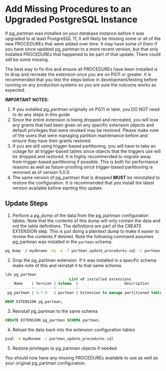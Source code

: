 # Add Missing Procedures to an Upgraded PostgreSQL Instance

If pg_partman was installed on your database instance before it was upgraded to at least PostgreSQL 11, it will likely be missing some or all of the new PROCEDUREs that were added over time. It may have some of them if you have since updated pg_partman to a more recent version, but that only installed PROCEDUREs that happened to be part of that update. There could still be some missing.

The best way to fix this and ensure all PROCEDUREs have been installed is to drop and recreate the extension once you are on PG11 or greater. It is recommended that you test the steps below in development/testing before running on any production systems so you are sure the outcome works as expected.

**IMPORTANT NOTES:**
 1. If you installed pg_partman originally on PG11 or later, you DO NOT need to do any steps in this guide.
 2. Since the entire extension is being dropped and recreated, you will lose any grants that had been given on any specific extension objects and default privileges that were revoked may be restored. Please make note of the users that were managing partition maintenance before and ensure they have their grants restored.
 3. If you are still using trigger-based partitioning, you will have to take an outage for all trigger-based tables since objects that the triggers use will be dropped and restored. It is highly recommended to migrate away from trigger-based partitioning if possible. This is both for performance reasons as well as future-proofing since trigger-based partitioning is removed as of version 5.0.0.
 4. The same version of pg_partman that is dropped **MUST** be reinstalled to restore the configuration. It is recommended that you install the latest version available before starting this update.

## Update Steps

 1. Perform a pg_dump of the data from the pg_partman configuration tables. Note that the contents of this dump will only contain the data and not the table definitions. The definitions are part of the CREATE EXTENSION step. This is just doing a plaintext dump to make it easier to review the contents if desired. Note the following command assumes pg_partman was installed in the `partman` schema.
```sh
pg_dump -d mydbname -Fp -a -f partman_update_procedures.sql -t partman.part_config -t partman.part_config_sub
```
 2. Drop the pg_partman extension. If it was installed in a specific schema make note of this and reinstall it to that same schema
```sql
\dx pg_partman
                             List of installed extensions
    Name    | Version | Schema  |                     Description  
------------+---------+---------+------------------------------------------------------
 pg_partman | 4.7.0   | partman | Extension to manage partitioned tables by time or ID
```
```sql
DROP EXTENSION pg_partman;
```
 3. Reinstall pg_partman to the same schema
```sql
CREATE EXTENSION pg_partman SCHEMA partman;
```
 4. Reload the data back into the extension configuration tables
```sh
psql -d mydbname -i partman_update_procedures.sql
```
 5. Restore privileges to pg_partman objects if needed

You should now have any missing PROCEDUREs available to use as well as your original pg_partman configuration.
